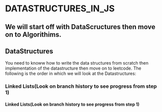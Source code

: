 # DATASTRUCTURES_IN_JS
## We will start off with DataScructures then move on to Algorithims.

## DataStructures
You need to knoww how to write the data structures from scratch then implementation of the datastructure then move on to leetcode. The following is the order in which we will look at the Datastructures:
### Linked Lists(Look on branch history to see progress from step 1)
#### Linked Lists(Look on branch history to see progress from step 1)


